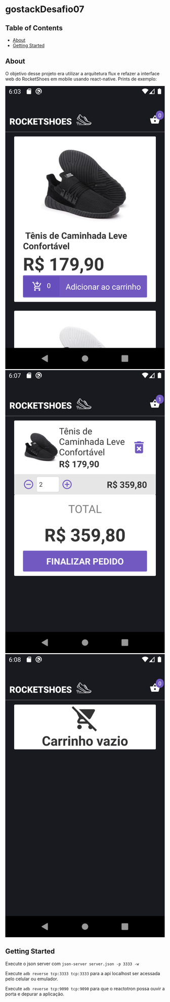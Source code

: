 # gostackDesafio07

## Table of Contents

- [About](#about)
- [Getting Started](#getting_started)


## About <a name = "about"></a>

O objetivo desse projeto era utilizar a arquitetura flux e refazer a interface web do RocketShoes em mobile usando react-native. Prints de exemplo:

![img](https://github.com/pedrohba1/RocketShoes/blob/master/readme_stuff/image1.png)
![img](https://github.com/pedrohba1/RocketShoes/blob/master/readme_stuff/image2.png)
![img](https://github.com/pedrohba1/RocketShoes/blob/master/readme_stuff/image3.png)

## Getting Started <a name = "getting_started"></a>

Execute o json server com `json-server server.json -p 3333 -w`

Execute `adb reverse tcp:3333 tcp:3333` para a api localhost ser acessada pelo celular ou emulador.

Execute `adb reverse tcp:9090 tcp:9090` para que o reactotron possa ouvir a porta e depurar a aplicação.
